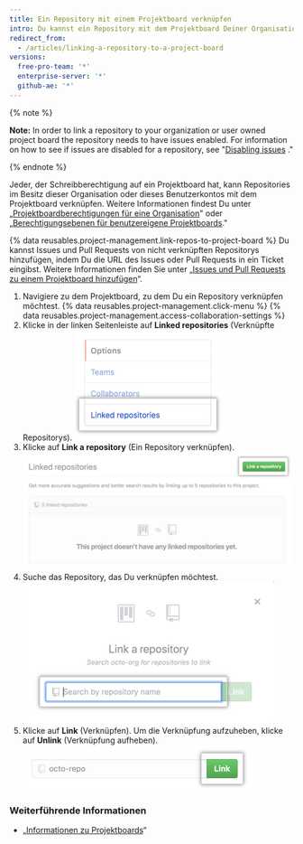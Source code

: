 ```yaml
---
title: Ein Repository mit einem Projektboard verknüpfen
intro: Du kannst ein Repository mit dem Projektboard Deiner Organisation oder Deinem Benutzerkontos verknüpfen.
redirect_from:
  - /articles/linking-a-repository-to-a-project-board
versions:
  free-pro-team: '*'
  enterprise-server: '*'
  github-ae: '*'
---
```


{% note %}

**Note:** In order to link a repository to your organization or user owned project board the repository needs to have issues enabled. For information on how to see if issues are disabled for a repository, see "[Disabling issues](/github/managing-your-work-on-github/disabling-issues) ."

{% endnote %}

Jeder, der Schreibberechtigung auf ein Projektboard hat, kann Repositories im Besitz dieser Organisation oder dieses Benutzerkontos mit dem Projektboard verknüpfen. Weitere Informationen findest Du unter „[Projektboardberechtigungen für eine Organisation](/articles/project-board-permissions-for-an-organization/)" oder „[Berechtigungsebenen für benutzereigene Projektboards](/articles/permission-levels-for-user-owned-project-boards/)."

{% data reusables.project-management.link-repos-to-project-board %} Du kannst Issues und Pull Requests von nicht verknüpften Repositorys hinzufügen, indem Du die URL des Issues oder Pull Requests in ein Ticket eingibst. Weitere Informationen finden Sie unter „[Issues und Pull Requests zu einem Projektboard hinzufügen](/articles/adding-issues-and-pull-requests-to-a-project-board)“.

1. Navigiere zu dem Projektboard, zu dem Du ein Repository verknüpfen möchtest.
{% data reusables.project-management.click-menu %}
{% data reusables.project-management.access-collaboration-settings %}
4. Klicke in der linken Seitenleiste auf **Linked repositories** (Verknüpfte Repositorys). ![Menüoption „Linked repositories“ (Verknüpfte Repositorys) in der linken Seitenleiste](/assets/images/help/projects/project-board-linked-repositories-setting.png)
5. Klicke auf **Link a repository** (Ein Repository verknüpfen). ![Schaltfläche „Link a repository“ (Ein Repository verknüpfen) auf der Registerkarte „Linked repositories“ (Verknüpfte Repositorys)](/assets/images/help/projects/link-repository-button.png)
6. Suche das Repository, das Du verknüpfen möchtest. ![Suchfeld im Fenster „Link a repository“ (Ein Repository verknüpfen)](/assets/images/help/projects/search-to-link-repository.png)
7. Klicke auf **Link** (Verknüpfen). Um die Verknüpfung aufzuheben, klicke auf **Unlink** (Verknüpfung aufheben). ![Schaltfläche „Link“ (Verknüpfen)](/assets/images/help/projects/link-button.png)

### Weiterführende Informationen

- „[Informationen zu Projektboards](/articles/about-project-boards)“
